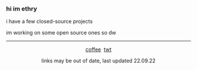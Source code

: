 

<p align="center">
  <h3>hi im ethry</h3>
  <p>i have a few closed-source projects</p>
  <p>im working on some open source ones so dw</p>
  <hr>
  <div align="center"><a href="https://buymeacoffee.com/ethry">coffee</a>&nbsp;&nbsp;<a href="https://twitter.com/etheaary">twt</a>
  <p>links may be out of date, last updated 22.09.22</p></div>
</p>

